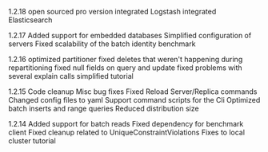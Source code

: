 1.2.18
open sourced pro version
integrated Logstash
integrated Elasticsearch


1.2.17
Added support for embedded databases
Simplified configuration of servers
Fixed scalability of the batch identity benchmark

1.2.16
optimized partitioner
fixed deletes that weren't happening during repartitioning
fixed null fields on query and update
fixed problems with several explain calls
simplified tutorial

1.2.15
Code cleanup
Misc bug fixes
Fixed Reload Server/Replica commands
Changed config files to yaml
Support command scripts for the Cli
Optimized batch inserts and range queries
Reduced distribution size

1.2.14
Added support for batch reads
Fixed dependency for benchmark client
Fixed cleanup related to UniqueConstraintViolations
Fixes to local cluster tutorial
